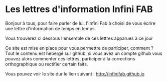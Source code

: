 # Les lettres d'information Infini FAB

Bonjour à tous, pour faire parler de lui, l'Infini Fab à choisi de vous écrire une lettre d'information de temps en temps.

Vous trouverez ci dessous l'ensemble de ces lettres apparues à ce jour

Ce site est mise en place pour vous permettre de participer, comment ?
Tout le contenu est hebergé sur github, si vous avez un compte github vous pouvez alors commenter ces lettres, participer à la corrections orthographique ou rectifier certain faits.

Vous pouvez voir le site dur le lien suivant :
http://infinifab.github.io

